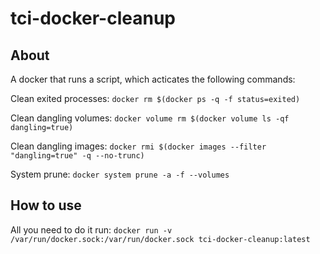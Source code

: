 # tci-docker-cleanup

## About

A docker that runs a script, which acticates the following commands:

Clean exited processes:
```docker rm $(docker ps -q -f status=exited)```

Clean dangling volumes:
```docker volume rm $(docker volume ls -qf dangling=true)```

Clean dangling images:
```docker rmi $(docker images --filter "dangling=true" -q --no-trunc)```

System prune:
```docker system prune -a -f --volumes```

## How to use

All you need to do it run:
```docker run -v /var/run/docker.sock:/var/run/docker.sock tci-docker-cleanup:latest```
